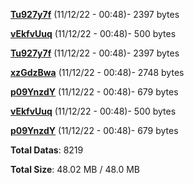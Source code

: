 [**Tu927y7f**](/data/Tu927y7f.txt) (11/12/22 - 00:48)- 2397 bytes

[**vEkfvUuq**](/data/vEkfvUuq.txt) (11/12/22 - 00:48)- 500 bytes

[**Tu927y7f**](/data/Tu927y7f.txt) (11/12/22 - 00:48)- 2397 bytes

[**xzGdzBwa**](/data/xzGdzBwa.txt) (11/12/22 - 00:48)- 2748 bytes

[**p09YnzdY**](/data/p09YnzdY.txt) (11/12/22 - 00:48)- 679 bytes

[**vEkfvUuq**](/data/vEkfvUuq.txt) (11/12/22 - 00:48)- 500 bytes

[**p09YnzdY**](/data/p09YnzdY.txt) (11/12/22 - 00:48)- 679 bytes

**Total Datas**: 8219

**Total Size**: 48.02 MB / 48.0 MB